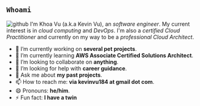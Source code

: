 ## `Whoami`
![github](https://user-images.githubusercontent.com/43775190/124498826-387f9000-dde7-11eb-9d4a-39f0384002cb.gif)
I'm Khoa Vu (a.k.a Kevin Vu), an *software engineer*. My current interest is in *cloud computing* and *DevOps*. I'm also a *certified Cloud Practitioner* and currently on my way to be a *professional Cloud Architect*.

- 🔭 I’m currently working on **several pet projects**.
- 🌱 I’m currently learning **AWS Associate Certified Solutions Architect**.
- 👯 I’m looking to collaborate on **anything**.
- 🤔 I’m looking for help with **career guidance**.
- 💬 Ask me about **my past projects**.
- 📫 How to reach me: **via kevinvu184 at gmail dot com**.
- 😄 Pronouns: **he/him**.
- ⚡ Fun fact: **I have a twin**
